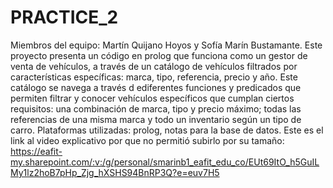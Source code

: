 # PRACTICE_2
Miembros del equipo: Martín Quijano Hoyos y Sofía Marín Bustamante.
Este proyecto presenta un código en prolog que funciona como un gestor de venta de vehículos, a través de un catálogo de vehículos filtrados por características específicas: marca, tipo, referencia, precio y año.
Este catálogo se navega a través d ediferentes funciones y predicados que permiten filtrar y conocer vehículos específicos que cumplan ciertos requisitos: una combinación de marca, tipo y precio máximo; todas las referencias de una misma marca y todo un inventario según un tipo de carro. 
Plataformas utilizadas: prolog, notas para la base de datos.
Este es el link al video explicativo por que no permitió subirlo por su tamaño: https://eafit-my.sharepoint.com/:v:/g/personal/smarinb1_eafit_edu_co/EUt69ItO_h5GuILMy1lz2hoB7pHp_Zjg_hXSHS94BnRP3Q?e=euv7H5
